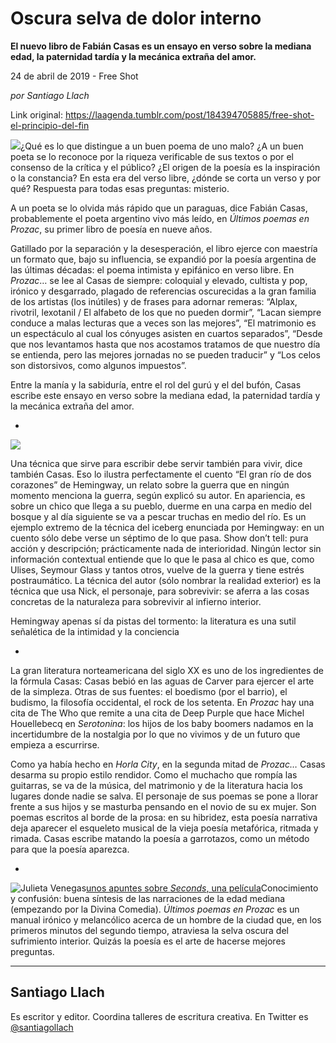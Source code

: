 # Oscura selva de dolor interno

**El nuevo libro de Fabián Casas es un ensayo en verso sobre la mediana edad, la paternidad tardía y la mecánica extraña del amor.**

24 de abril de 2019 - Free Shot

_por Santiago Llach_

Link original: https://laagenda.tumblr.com/post/184394705885/free-shot-el-principio-del-fin

![](https://64.media.tumblr.com/3c062ec79070a8b53cecbc5cc257c1ec/3859cd079a90b36e-27/s500x750/ebf98e0aee67a439acffaecda6425b89f9bcccff.jpg)¿Qué es lo que
distingue a un buen poema de uno malo? ¿A un buen poeta se lo
reconoce por la riqueza verificable de sus textos o por el consenso
de la crítica y el público? ¿El origen de la poesía es la
inspiración o la constancia? En esta era del verso libre, ¿dónde
se corta un verso y por qué? Respuesta para todas esas preguntas:
misterio. 


A un poeta se lo
olvida más rápido que un paraguas, dice Fabián Casas,
probablemente el poeta argentino vivo más leído, en *Últimos
poemas en Prozac*, su primer libro de poesía en nueve años. 


Gatillado por la
separación y la desesperación, el libro ejerce con maestría un
formato que, bajo su influencia, se expandió por la poesía argentina
de las últimas décadas: el poema intimista y epifánico en verso
libre. En *Prozac*… se lee al Casas de siempre: coloquial y
elevado, cultista y pop, irónico y desgarrado, plagado de
referencias oscurecidas a la gran familia de los artistas (los
inútiles) y de frases para adornar remeras: “Alplax, rivotril,
lexotanil / El alfabeto de los que no pueden dormir”, “Lacan
siempre conduce a malas lecturas que a veces son las mejores”, “El
matrimonio es un espectáculo al cual los cónyuges asisten en
cuartos separados”, “Desde que nos levantamos hasta que nos
acostamos tratamos de que nuestro día se entienda, pero las mejores
jornadas no se pueden traducir” y “Los celos son distorsivos,
como algunos impuestos”.

Entre la manía y la
sabiduría, entre el rol del gurú y el del bufón, Casas escribe
este ensayo en verso sobre la mediana edad, la paternidad tardía y
la mecánica extraña del amor. 


+  


![](https://64.media.tumblr.com/3c062ec79070a8b53cecbc5cc257c1ec/3859cd079a90b36e-27/s500x750/ebf98e0aee67a439acffaecda6425b89f9bcccff.jpg)


Una técnica que
sirve para escribir debe servir también para vivir, dice también
Casas. Eso lo ilustra perfectamente el cuento “El gran río de dos
corazones” de Hemingway, un relato sobre la guerra que en ningún
momento menciona la guerra, según explicó su autor. En apariencia,
es sobre un chico que llega a su pueblo, duerme en una carpa en medio
del bosque y al día siguiente se va a pescar truchas en medio del
río. Es un ejemplo extremo de la técnica del iceberg enunciada por
Hemingway: en un cuento sólo debe verse un séptimo de lo que pasa.
Show don’t tell: pura acción y descripción; prácticamente nada
de interioridad. Ningún lector sin información contextual entiende
que lo que le pasa al chico es que, como Ulises, Seymour Glass y
tantos otros, vuelve de la guerra y tiene estrés postraumático. La
técnica del autor (sólo nombrar la realidad exterior) es la técnica
que usa Nick, el personaje, para sobrevivir: se aferra a las cosas
concretas de la naturaleza para sobrevivir al infierno interior.  


Hemingway apenas sí
da pistas del tormento: la literatura es una sutil señalética de la
intimidad y la conciencia

+  


La gran literatura
norteamericana del siglo XX es uno de los ingredientes de la fórmula
Casas: Casas bebió en las aguas de Carver para ejercer el arte de la
simpleza. Otras de sus fuentes: el boedismo (por el barrio), el budismo, la filosofía
occidental, el rock de los setenta. En *Prozac* hay una cita de
The Who que remite a una cita de Deep Purple que hace Michel
Houellebecq en *Serotonina*: los hijos de los baby boomers
nadamos en la incertidumbre de la nostalgia por lo que no vivimos y
de un futuro que empieza a escurrirse.  


Como ya había hecho
en *Horla City*, en la segunda mitad de *Prozac…* Casas
desarma su propio estilo rendidor. Como el muchacho que rompía las
guitarras, se va de la música, del matrimonio y de la literatura
hacia los lugares donde nadie se salva. El personaje de sus poemas se
pone a llorar frente a sus hijos y se masturba pensando en el novio
de su ex mujer. Son poemas escritos al borde de la prosa: en su
hibridez, esta poesía narrativa deja aparecer el esqueleto musical
de la vieja poesía metafórica, ritmada y rimada. Casas escribe
matando la poesía a garrotazos, como un método para que la poesía
aparezca.

+  


![Julieta Venegas](https://64.media.tumblr.com/e3d8ac072d6a5f06b02c9b9ec8e9281a/3859cd079a90b36e-28/s250x400/a91500b7d9730f440cc972b5d378862da85de2c4.jpg)[unos
apuntes sobre *Seconds*](https://blogdoims.com.br/o-comeco-do-fim/)[,
una película](https://blogdoims.com.br/o-comeco-do-fim/)Conocimiento y
confusión: buena síntesis de las narraciones de la edad mediana
(empezando por la Divina Comedia). *Últimos poemas en Prozac*
es un manual irónico y melancólico acerca de un hombre de la ciudad
que, en los primeros minutos del segundo tiempo, atraviesa la selva
oscura del sufrimiento interior. Quizás la poesía es el arte de
hacerse mejores preguntas.



---

Santiago Llach
--------------

 Es escritor y editor. Coordina talleres de escritura creativa. En Twitter es [@santiagollach](https://twitter.com/santiagollach) 

